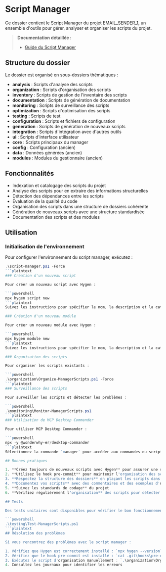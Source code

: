 # Script Manager

Ce dossier contient le Script Manager du projet EMAIL_SENDER_1, un ensemble d'outils pour gérer, analyser et organiser les scripts du projet.

> **Documentation détaillée :**
> - [Guide du Script Manager](../../docs/guides/methodologies/script_manager.md)

## Structure du dossier

Le dossier est organisé en sous-dossiers thématiques :

- **analysis** : Scripts d'analyse des scripts
- **organization** : Scripts d'organisation des scripts
- **inventory** : Scripts de gestion de l'inventaire des scripts
- **documentation** : Scripts de génération de documentation
- **monitoring** : Scripts de surveillance des scripts
- **optimization** : Scripts d'optimisation des scripts
- **testing** : Scripts de test
- **configuration** : Scripts et fichiers de configuration
- **generation** : Scripts de génération de nouveaux scripts
- **integration** : Scripts d'intégration avec d'autres outils
- **ui** : Scripts d'interface utilisateur
- **core** : Scripts principaux du manager
- **config** : Configuration (ancien)
- **data** : Données générées (ancien)
- **modules** : Modules du gestionnaire (ancien)

## Fonctionnalités

- Indexation et catalogage des scripts du projet
- Analyse des scripts pour en extraire des informations structurelles
- Détection des dépendances entre les scripts
- Évaluation de la qualité du code
- Organisation des scripts dans une structure de dossiers cohérente
- Génération de nouveaux scripts avec une structure standardisée
- Documentation des scripts et des modules

## Utilisation

### Initialisation de l'environnement

Pour configurer l'environnement du script manager, exécutez :

```powershell
.\script-manager.ps1 -Force
```plaintext
### Création d'un nouveau script

Pour créer un nouveau script avec Hygen :

```powershell
npx hygen script new
```plaintext
Suivez les instructions pour spécifier le nom, la description et la catégorie du script.

### Création d'un nouveau module

Pour créer un nouveau module avec Hygen :

```powershell
npx hygen module new
```plaintext
Suivez les instructions pour spécifier le nom, la description et la catégorie du module.

### Organisation des scripts

Pour organiser les scripts existants :

```powershell
.\organization\Organize-ManagerScripts.ps1 -Force
```plaintext
### Surveillance des scripts

Pour surveiller les scripts et détecter les problèmes :

```powershell
.\monitoring\Monitor-ManagerScripts.ps1
```plaintext
### Utilisation de MCP Desktop Commander

Pour utiliser MCP Desktop Commander :

```powershell
npx -y @wonderwhy-er/desktop-commander
```plaintext
Sélectionnez la commande `manager` pour accéder aux commandes du script manager.

## Bonnes pratiques

1. **Créez toujours de nouveaux scripts avec Hygen** pour assurer une structure cohérente
2. **Utilisez le hook pre-commit** pour maintenir l'organisation des scripts
3. **Respectez la structure des dossiers** en plaçant les scripts dans les bons sous-dossiers
4. **Documentez vos scripts** avec des commentaires et des exemples d'utilisation
5. **Suivez les standards de codage** du projet
6. **Vérifiez régulièrement l'organisation** des scripts pour détecter les problèmes

## Tests

Des tests unitaires sont disponibles pour vérifier le bon fonctionnement des scripts :

```powershell
.\testing\Test-ManagerScripts.ps1
```plaintext
## Résolution des problèmes

Si vous rencontrez des problèmes avec le script manager :

1. Vérifiez que Hygen est correctement installé : `npx hygen --version`
2. Vérifiez que le hook pre-commit est installé : `cat .git\hooks\pre-commit`
3. Exécutez le script d'organisation manuellement : `.\organization\Organize-ManagerScripts.ps1 -Force`
4. Consultez les journaux pour identifier les erreurs

